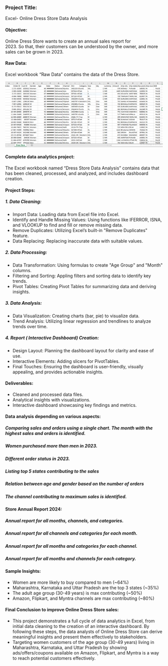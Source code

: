 ### Project Title:
Excel- Online Dress Store Data Analysis

#### Objective:
Online Dress Store wants to create an annual sales report for 2023. So that, their customers can be understood by the owner, and more sales can be grown in 2023.

#### Raw Data: 
Excel workbook “Raw Data” contains the data of the Dress Store.

![Raw data](img/raw.png)

#### Complete data analytics project:
The Excel workbook named “Dress Store Data Analysis” contains data that has been cleaned, processed, and analyzed, and includes dashboard creation.

#### Project Steps:

##### 1. Data Cleaning:
* Import Data: Loading data from Excel file into Excel.
* Identify and Handle Missing Values: Using functions like IFERROR, ISNA, and VLOOKUP to find and fill or remove missing data.
* Remove Duplicates: Utilizing Excel’s built-in "Remove Duplicates" feature.
* Data Replacing: Replacing inaccurate data with suitable values.

##### 2. Data Processing:
* Data Transformation: Using formulas to create "Age Group" and "Month" columns.
* Filtering and Sorting: Appling filters and sorting data to identify key trends.
* Pivot Tables: Creating Pivot Tables for summarizing data and deriving insights.

##### 3. Data Analysis:
* Data Visualization: Creating charts (bar, pie) to visualize data.
* Trend Analysis: Utilizing linear regression and trendlines to analyze trends over time.

##### 4. Report ( Interactive Dashboard) Creation:
* Design Layout: Planning the dashboard layout for clarity and ease of use.
* Interactive Elements: Adding slicers for PivotTables.
* Final Touches: Ensuring the dashboard is user-friendly, visually appealing, and provides actionable insights.

#### Deliverables:
* Cleaned and processed data files.
* Analytical insights with visualizations.
* Interactive dashboard showcasing key findings and metrics.

#### Data analysis depending on various aspects:
##### Comparing sales and orders using a single chart. The month with the highest sales and orders is identified.
##### Women purchased more than men in 2023.
##### Different order status in 2023.
##### Listing top 5 states contributing to the sales
##### Relation between age and gender based on the number of orders
##### The channel contributing to maximum sales is identified.

#### Store Annual Report 2024:
##### Annual report for all months, channels, and categories.
##### Annual report for all channels and categories for each month.
##### Annual report for all months and categories for each channel.
##### Annual report for all months and channels for each category.


#### Sample Insights:
* Women are more likely to buy compared to men (~64%)
* Maharashtra, Karnataka and Uttar Pradesh are the top 3 states (~35%) 
* The adult age group (30-49 years) is max contributing (~50%)
* Amazon, Flipkart, and Myntra channels are max contributing (~80%)
  

#### Final Conclusion to improve Online Dress Store sales:
* This project demonstrates a full cycle of data analytics in Excel, from initial data cleaning to the creation of an interactive dashboard. By following these steps, the data analysts of Online Dress Store can derive meaningful insights and present them effectively to stakeholders.
* Targeting women customers of the age group (30-49 years) living in Maharashtra, Karnataka, and Uttar Pradesh by showing ads/offers/coupons available on Amazon, Flipkart, and Myntra is a way to reach potential customers effectively.

